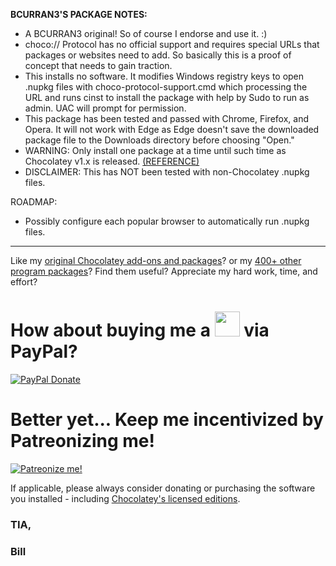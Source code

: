 **BCURRAN3'S PACKAGE NOTES:**

* A BCURRAN3 original! So of course I endorse and use it. :)
* choco:// Protocol has no official support and requires special URLs that packages or websites need to add. So basically this is a proof of concept that needs to gain traction.
* This installs no software. It modifies Windows registry keys to open .nupkg files with choco-protocol-support.cmd which processing the URL and runs cinst to install the package with help by Sudo to run as admin. UAC will prompt for permission.
* This package has been tested and passed with Chrome, Firefox, and Opera. It will not work with Edge as Edge doesn't save the downloaded package file to the Downloads directory before choosing "Open."
* WARNING: Only install one package at a time until such time as Chocolatey v1.x is released. [(REFERENCE)](https://github.com/chocolatey/choco/issues/1579)
* DISCLAIMER: This has NOT been tested with non-Chocolatey .nupkg files.

ROADMAP:
* Possibly configure each popular browser to automatically run .nupkg files.

***

Like my [original Chocolatey add-ons and packages](https://chocolatey.org/search?q=tag%3Abcurran3)? or my [400+ other program packages](https://chocolatey.org/profiles/bcurran3)? Find them useful? Appreciate my hard work, time, and effort?


<h1>How about buying me a <img src="https://cdn.rawgit.com/bcurran3/ChocolateyPackages/master/mylogos/beer.png" alt="" width="40" height="40"> via PayPal?</h1>

[![PayPal Donate](https://www.paypalobjects.com/webstatic/mktg/logo/AM_SbyPP_mc_vs_dc_ae.jpg)](https://www.paypal.me/bcurran3donations)

<h1>Better yet... Keep me incentivized by Patreonizing me!</h1>

[![Patreonize me!](https://c5.patreon.com/external/logo/downloads_wordmark_white_on_coral.png)](https://www.patreon.com/bcurran3)


If applicable, please always consider donating or purchasing the software you installed - including [Chocolatey's licensed editions](https://chocolatey.org/pricing).

<h3>TIA,</h3>

<h3>Bill</h3>